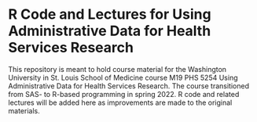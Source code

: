 # R Code and Lectures for Using Administrative Data for Health Services Research #

This repository is meant to hold course material for the Washington University in St. Louis School of Medicine course M19 PHS 5254 Using Administrative Data for Health Services Research. The course transitioned from SAS- to R-based programming in spring 2022. R code and related lectures will be added here as improvements are made to the original materials.
